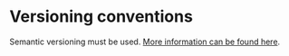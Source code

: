 # Versioning conventions

Semantic versioning must be used. [More information can be found here](https://semver.org/).
